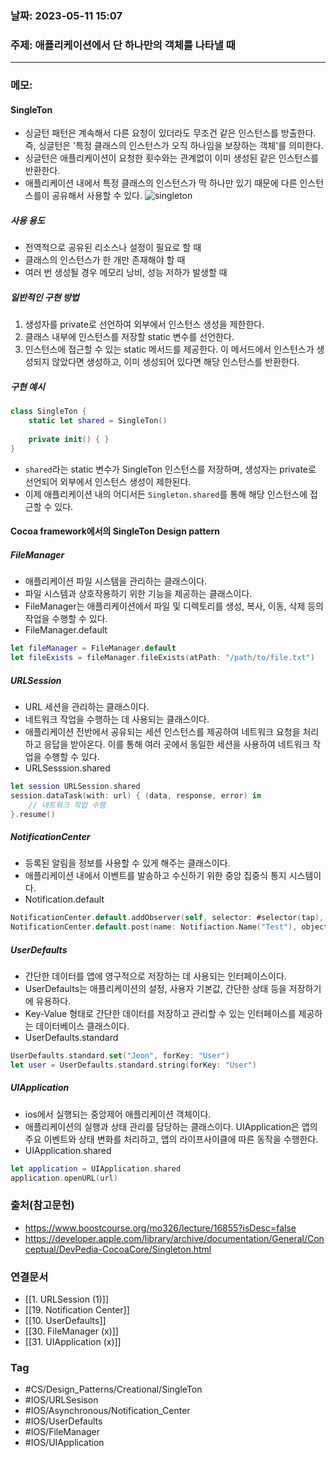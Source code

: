 ### 날짜: 2023-05-11 15:07

### 주제: 애플리케이션에서 단 하나만의 객체를 나타낼 때
---
### 메모: 
#### SingleTon
- 싱글턴 패턴은 계속해서 다른 요청이 있더라도 무조건 같은 인스턴스를 방출한다. 즉, 싱글턴은 '특정 클래스의 인스턴스가 오직 하나임을 보장하는 객체'를 의미한다. 
- 싱글턴은 애플리케이션이 요청한 횟수와는 관계없이 이미 생성된 같은 인스턴스를 반환한다. 
- 애플리케이션 내에서 특정 클래스의 인스턴스가 딱 하나만 있기 때문에 다른 인스턴스를이 공유해서 사용할 수 있다. 
![singleton](https://developer.apple.com/library/archive/documentation/General/Conceptual/DevPedia-CocoaCore/Art/singleton_2x.png)
##### 사용 용도 
- 전역적으로 공유된 리소스나 설정이 필요로 할 때 
- 클래스의 인스턴스가 한 개만 존재해야 할 때 
- 여러 번 생성될 경우 메모리 낭비, 성능 저하가 발생할 때
##### 일반적인 구현 방법
1. 생성자를 private로 선언하여 외부에서 인스턴스 생성을 제한한다. 
2. 클래스 내부에 인스턴스를 저장할 static 변수를 선언한다. 
3. 인스턴스에 접근할 수 있는 static 메서드를 제공한다. 이 메서드에서 인스턴스가 생성되지 않았다면 생성하고, 이미 생성되어 있다면 해당 인스턴스를 반환한다.
##### 구현 예시 
~~~ swift 
class SingleTon { 
	static let shared = SingleTon()
	
	private init() { }
}
~~~
- `shared`라는 static 변수가 SingleTon 인스턴스를 저장하며, 생성자는 private로 선언되어 외부에서 인스턴스 생성이 제한된다. 
- 이제 애플리케이션 내의 어디서든 `Singleton.shared`를 통해 해당 인스턴스에 접근할 수 있다. 
#### Cocoa framework에서의 SingleTon Design pattern
##### FileManager
- 애플리케이션 파일 시스템을 관리하는 클래스이다. 
- 파일 시스템과 상호작용하기 위한 기능을 제공하는 클래스이다. 
- FileManager는 애플리케이션에서 파일 및 디렉토리를 생성, 복사, 이동, 삭제 등의 작업을 수행할 수 있다. 
- FileManager.default
~~~ swift 
let fileManager = FileManager.default 
let fileExists = fileManager.fileExists(atPath: "/path/to/file.txt")
~~~
##### URLSession
- URL 세션을 관리하는 클래스이다. 
- 네트워크 작업을 수행하는 데 사용되는 클래스이다. 
- 애플리케이션 전반에서 공유되는 세션 인스턴스를 제공하여 네트워크 요청을 처리하고 응답을 받아온다. 이를 통해 여러 곳에서 동일한 세션을 사용하여 네트워크 작업을 수행할 수 있다. 
- URLSesssion.shared
~~~ swift 
let session URLSession.shared 
session.dataTask(with: url) { (data, response, error) in 
	// 네트워크 작업 수행
}.resume() 
~~~
##### NotificationCenter
- 등록된 알림을 정보를 사용할 수 있게 해주는 클래스이다. 
- 애플리케이션 내에서 이벤트를 발송하고 수신하기 위한 중앙 집중식 통지 시스템이다. 
- Notification.default 
~~~ swift 
NotificationCenter.default.addObserver(self, selector: #selector(tap), name: Notification.Name("Test"), object: nil )
NotificationCenter.default.post(name: Notifiaction.Name("Test"), object: nil)
~~~
##### UserDefaults
- 간단한 데이터를 앱에 영구적으로 저장하는 데 사용되는 인터페이스이다. 
- UserDefaults는 애플리케이션의 설정, 사용자 기본값, 간단한 상태 등을 저장하기에 유용하다. 
- Key-Value 형태로 간단한 데이터를 저장하고 관리할 수 있는 인터페이스를 제공하는 데이터베이스 클래스이다. 
- UserDefaults.standard
~~~ swift 
UserDefaults.standard.set("Jeon", forKey: "User")
let user = UserDefaults.standard.string(forKey: "User")
~~~
##### UIApplication 
- ios에서 실행되는 중앙제어 애플리케이션 객체이다. 
- 애플리케이션의 실행과 상태 관리를 담당하는 클래스이다. UIApplication은 앱의 주요 이벤트와 상태 변화를 처리하고, 앱의 라이프사이클에 따른 동작을 수행한다. 
- UIApplication.shared
~~~ swift
let application = UIApplication.shared
application.openURL(url)
~~~

### 출처(참고문헌) 
- https://www.boostcourse.org/mo326/lecture/16855?isDesc=false
- https://developer.apple.com/library/archive/documentation/General/Conceptual/DevPedia-CocoaCore/Singleton.html

### 연결문서 
- [[1. URLSession (1)]]
- [[19. Notification Center]]
- [[10. UserDefaults]]
- [[30. FileManager (x)]]
- [[31. UIApplication (x)]]

### Tag
- #CS/Design_Patterns/Creational/SingleTon 
- #IOS/URLSesison  
- #IOS/Asynchronous/Notification_Center 
- #IOS/UserDefaults 
- #IOS/FileManager
- #IOS/UIApplication